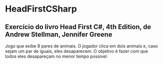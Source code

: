 # HeadFirstCSharp

## Exercício do livro Head First C#, 4th Edition, de Andrew Stellman, Jennifer Greene

Jogo que exibe 8 pares de animais. O jogador clica em dois animais e, caso sejam um par de iguais, eles desaparecem.
O objetivo é fazer com que todos eles desapareçam no menor tempo possível.
